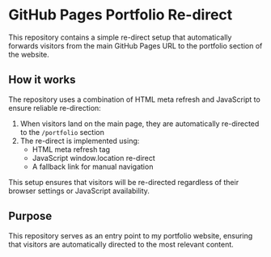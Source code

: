 # GitHub Pages Portfolio Re-direct

This repository contains a simple re-direct setup that automatically forwards visitors from the main GitHub Pages URL to the portfolio section of the website.

## How it works

The repository uses a combination of HTML meta refresh and JavaScript to ensure reliable re-direction:

1. When visitors land on the main page, they are automatically re-directed to the `/portfolio` section
2. The re-direct is implemented using:
   - HTML meta refresh tag
   - JavaScript window.location re-direct
   - A fallback link for manual navigation

This setup ensures that visitors will be re-directed regardless of their browser settings or JavaScript availability.

## Purpose

This repository serves as an entry point to my portfolio website, ensuring that visitors are automatically directed to the most relevant content.